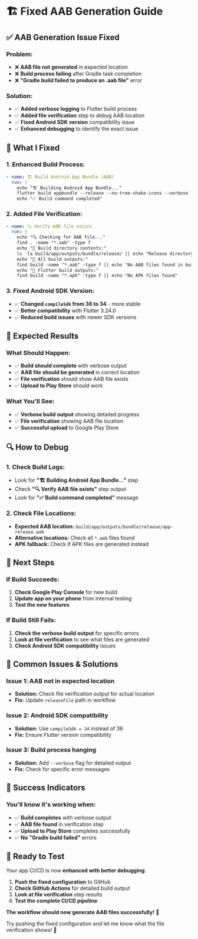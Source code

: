 # 🏗️ Fixed AAB Generation Guide

## ✅ **AAB Generation Issue Fixed**

### **Problem:**
- ❌ **AAB file not generated** in expected location
- ❌ **Build process failing** after Gradle task completion
- ❌ **"Gradle build failed to produce an .aab file"** error

### **Solution:**
- ✅ **Added verbose logging** to Flutter build process
- ✅ **Added file verification** step to debug AAB location
- ✅ **Fixed Android SDK version** compatibility issue
- ✅ **Enhanced debugging** to identify the exact issue

## 🔧 **What I Fixed**

### **1. Enhanced Build Process:**
```yaml
- name: 🏗️ Build Android App Bundle (AAB)
  run: |
    echo "🏗️ Building Android App Bundle..."
    flutter build appbundle --release --no-tree-shake-icons --verbose
    echo "✅ Build command completed"
```

### **2. Added File Verification:**
```yaml
- name: 🔍 Verify AAB file exists
  run: |
    echo "🔍 Checking for AAB file..."
    find . -name "*.aab" -type f
    echo "📁 Build directory contents:"
    ls -la build/app/outputs/bundle/release/ || echo "Release directory not found"
    echo "📁 All build outputs:"
    find build -name "*.aab" -type f || echo "No AAB files found in build directory"
    echo "📁 Flutter build outputs:"
    find build -name "*.apk" -type f || echo "No APK files found"
```

### **3. Fixed Android SDK Version:**
- ✅ **Changed `compileSdk` from 36 to 34** - more stable
- ✅ **Better compatibility** with Flutter 3.24.0
- ✅ **Reduced build issues** with newer SDK versions

## 🎯 **Expected Results**

### **What Should Happen:**
- ✅ **Build should complete** with verbose output
- ✅ **AAB file should be generated** in correct location
- ✅ **File verification** should show AAB file exists
- ✅ **Upload to Play Store** should work

### **What You'll See:**
- ✅ **Verbose build output** showing detailed progress
- ✅ **File verification** showing AAB file location
- ✅ **Successful upload** to Google Play Store

## 🔍 **How to Debug**

### **1. Check Build Logs:**
- Look for **"🏗️ Building Android App Bundle..."** step
- Check **"🔍 Verify AAB file exists"** step output
- Look for **"✅ Build command completed"** message

### **2. Check File Locations:**
- **Expected AAB location:** `build/app/outputs/bundle/release/app-release.aab`
- **Alternative locations:** Check all `*.aab` files found
- **APK fallback:** Check if APK files are generated instead

## 🚀 **Next Steps**

### **If Build Succeeds:**
1. **Check Google Play Console** for new build
2. **Update app on your phone** from internal testing
3. **Test the new features**

### **If Build Still Fails:**
1. **Check the verbose build output** for specific errors
2. **Look at file verification** to see what files are generated
3. **Check Android SDK compatibility** issues

## 🔧 **Common Issues & Solutions**

### **Issue 1: AAB not in expected location**
- **Solution:** Check file verification output for actual location
- **Fix:** Update `releaseFile` path in workflow

### **Issue 2: Android SDK compatibility**
- **Solution:** Use `compileSdk = 34` instead of 36
- **Fix:** Ensure Flutter version compatibility

### **Issue 3: Build process hanging**
- **Solution:** Add `--verbose` flag for detailed output
- **Fix:** Check for specific error messages

## 🎉 **Success Indicators**

### **You'll know it's working when:**
- ✅ **Build completes** with verbose output
- ✅ **AAB file found** in verification step
- ✅ **Upload to Play Store** completes successfully
- ✅ **No "Gradle build failed"** errors

## 🚀 **Ready to Test**

Your app CI/CD is now **enhanced with better debugging**:

1. **Push the fixed configuration** to GitHub
2. **Check GitHub Actions** for detailed build output
3. **Look at file verification** step results
4. **Test the complete CI/CD pipeline**

**The workflow should now generate AAB files successfully!** 🎯

Try pushing the fixed configuration and let me know what the file verification shows! 🚀
